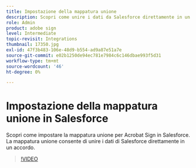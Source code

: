 ```yaml
---
title: Impostazione della mappatura unione
description: Scopri come unire i dati da Salesforce direttamente in un accordo
role: Admin
product: adobe sign
level: Intermediate
topic-revisit: Integrations
thumbnail: 17350.jpg
exl-id: 47f3b483-106e-48d9-b554-ad9a87e51a7e
source-git-commit: e02b1250de94ec781e7984c6c146dbae993f5d31
workflow-type: tm+mt
source-wordcount: '46'
ht-degree: 0%

---
```


# Impostazione della mappatura unione in Salesforce

Scopri come impostare la mappatura unione per Acrobat Sign in Salesforce. La mappatura unione consente di unire i dati di Salesforce direttamente in un accordo.

>[!VIDEO](https://video.tv.adobe.com/v/17350?hidetitle=true)
